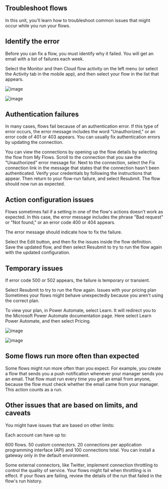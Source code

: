## Troubleshoot flows

In this unit, you'll learn how to troubleshoot common issues that might occur while you run your flows.

## Identify the error
Before you can fix a flow, you must identify why it failed. You will get an email with a list of failures each week.

Select the Monitor and then Cloud flow activity on the left menu (or select the Activity tab in the mobile app), and then select your flow in the list that appears.

![image](https://github.com/adeleke123/Power-Platform/assets/51156057/468fc407-ea39-4ac0-8462-cc23a5155f72)

![image](https://github.com/adeleke123/Power-Platform/assets/51156057/e114279a-3ffe-4248-abfe-540fc2449c23)

## Authentication failures
In many cases, flows fail because of an authentication error. If this type of error occurs, the error message includes the word "Unauthorized," or an error code of 401 or 403 appears. You can usually fix authentication errors by updating the connection.

You can view the connections by opening up the flow details by selecting the flow from My Flows.
Scroll to the connection that you saw the "Unauthorized" error message for.
Next to the connection, select the Fix connection link in the message that states that the connection hasn't been authenticated.
Verify your credentials by following the instructions that appear. Then return to your flow-run failure, and select Resubmit.
The flow should now run as expected.

## Action configuration issues
Flows sometimes fail if a setting in one of the flow's actions doesn't work as expected. In this case, the error message includes the phrase "Bad request" or "Not found," or an error code 400 or 404 appears.

The error message should indicate how to fix the failure.

Select the Edit button, and then fix the issues inside the flow definition.
Save the updated flow, and then select Resubmit to try to run the flow again with the updated configuration.
## Temporary issues
If error code 500 or 502 appears, the failure is temporary or transient.

Select Resubmit to try to run the flow again.
Issues with your pricing plan
Sometimes your flows might behave unexpectedly because you aren't using the correct plan.

To view your plan, in Power Automate, select Learn. It will redirect you to the Microsoft Power Automate documentation page. Here select Learn Power Automate, and then select Pricing.

![image](https://github.com/adeleke123/Power-Platform/assets/51156057/967dc801-dfec-4d8f-ba85-be197492018e)

![image](https://github.com/adeleke123/Power-Platform/assets/51156057/5607ecbc-c183-4d5b-9de2-eb6541a2f39b)

## Some flows run more often than expected
Some flows might run more often than you expect. For example, you create a flow that sends you a push notification whenever your manager sends you an email. That flow must run every time you get an email from anyone, because the flow must check whether the email came from your manager. This action counts as a run.

## Other issues that are based on limits, and caveats
You might have issues that are based on other limits:

Each account can have up to:

600 flows.
50 custom connectors.
20 connections per application programming interface (API) and 100 connections total.
You can install a gateway only in the default environment.

Some external connectors, like Twitter, implement connection throttling to control the quality of service. Your flows might fail when throttling is in effect. If your flows are failing, review the details of the run that failed in the flow's run history.

